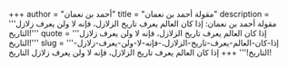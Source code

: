 +++
author = "أحمد بن نعمان"
title = "مقولة أحمد بن نعمان"
description = '''مقولة أحمد بن نعمان: إذا كان العالم يعرف تاريخ الزلازل، فإنه لا ولن يعرف زلازل التاريخ!'''
quote = '''إذا كان العالم يعرف تاريخ الزلازل، فإنه لا ولن يعرف زلازل التاريخ!'''
slug = '''إذا-كان-العالم-يعرف-تاريخ-الزلازل،-فإنه-لا-ولن-يعرف-زلازل-التاريخ!'''
+++
إذا كان العالم يعرف تاريخ الزلازل، فإنه لا ولن يعرف زلازل التاريخ!
